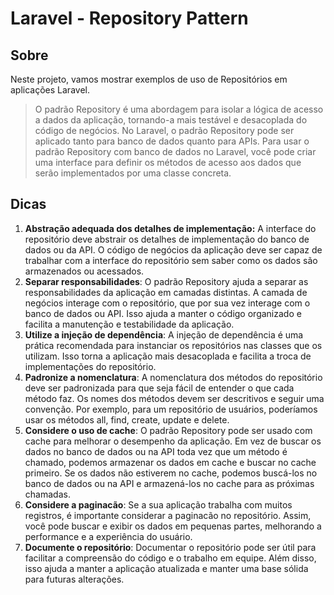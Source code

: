 # Laravel - Repository Pattern

## Sobre

Neste projeto, vamos mostrar exemplos de uso de Repositórios em aplicações Laravel.

<blockquote cite="https://chat.openai.com">
O padrão Repository é uma abordagem para isolar a lógica de acesso a dados da aplicação, tornando-a mais testável e desacoplada do código de negócios. No Laravel, o padrão Repository pode ser aplicado tanto para banco de dados quanto para APIs. Para usar o padrão Repository com banco de dados no Laravel, você pode criar uma interface para definir os métodos de acesso aos dados que serão implementados por uma classe concreta.</blockquote>

## Dicas

<ol><li>
<b>Abstração adequada dos detalhes de implementação:</b> A interface do repositório deve abstrair os detalhes de implementação do banco de dados ou da API. O código de negócios da aplicação deve ser capaz de trabalhar com a interface do repositório sem saber como os dados são armazenados ou acessados.
</li>
<li>
<b>Separar responsabilidades</b>: O padrão Repository ajuda a separar as responsabilidades da aplicação em camadas distintas. A camada de negócios interage com o repositório, que por sua vez interage com o banco de dados ou API. Isso ajuda a manter o código organizado e facilita a manutenção e testabilidade da aplicação.
</li>
<li>
<b>Utilize a injeção de dependência</b>: A injeção de dependência é uma prática recomendada para instanciar os repositórios nas classes que os utilizam. Isso torna a aplicação mais desacoplada e facilita a troca de implementações do repositório.
</li>
<li>
<b>Padronize a nomenclatura</b>: A nomenclatura dos métodos do repositório deve ser padronizada para que seja fácil de entender o que cada método faz. Os nomes dos métodos devem ser descritivos e seguir uma convenção. Por exemplo, para um repositório de usuários, poderíamos usar os métodos all, find, create, update e delete.
</li>
<li>
<b>Considere o uso de cache</b>: O padrão Repository pode ser usado com cache para melhorar o desempenho da aplicação. Em vez de buscar os dados no banco de dados ou na API toda vez que um método é chamado, podemos armazenar os dados em cache e buscar no cache primeiro. Se os dados não estiverem no cache, podemos buscá-los no banco de dados ou na API e armazená-los no cache para as próximas chamadas.
</li>
<li>
<b>Considere a paginacão</b>: Se a sua aplicação trabalha com muitos registros, é importante considerar a paginacão no repositório. Assim, você pode buscar e exibir os dados em pequenas partes, melhorando a performance e a experiência do usuário.
</li>
<li>
<b>Documente o repositório</b>: Documentar o repositório pode ser útil para facilitar a compreensão do código e o trabalho em equipe. Além disso, isso ajuda a manter a aplicação atualizada e manter uma base sólida para futuras alterações.
</li>
</ol>
